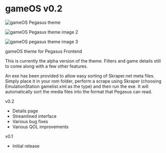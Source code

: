# gameOS v0.2

![gameOS Pegasus theme](https://i.imgur.com/LhioEpO.png)

![gameOS Pegasus theme image 2](https://i.imgur.com/hIo4wzK.png)

![gameOS pegasus theme image 3](https://i.imgur.com/1Nk7R54.png)

gameOS theme for Pegasus Frontend

This is currently the alpha version of the theme. Filters and game details still to come along with a few other features.

An exe has been provided to allow easy sorting of Skraper.net meta files. Simply place it in your rom folder, perform a scrape using Skraper (choosing EmulationStation gamelist.xml as the type) and then run the exe. It will automatically sort the media files into the format that Pegasus can read.


v0.2
- Details page
- Streamlined interface
- Various bug fixes
- Various QOL improvements

v0.1
- Initial release
